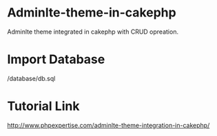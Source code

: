 # Adminlte-theme-in-cakephp
Adminlte theme integrated in cakephp with CRUD opreation.

# Import Database
/database/db.sql

# Tutorial Link
http://www.phpexpertise.com/adminlte-theme-integration-in-cakephp/